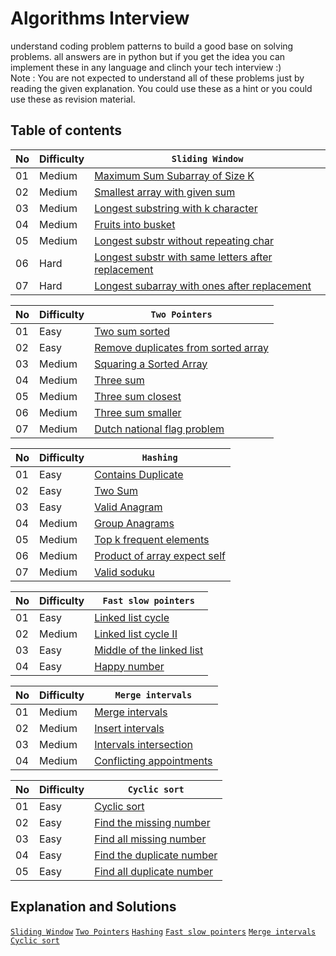 # Algorithms Interview

understand coding problem patterns to build a good base on solving problems. all answers are in python but if you get the idea you can implement these in any language and clinch your tech interview :) <br/>
Note : You are not expected to understand all of these problems just by reading the given explanation. You could use these as a hint or you could use these as revision material.

## Table of contents

| No  | Difficulty | `Sliding Window`                                                                          |
| --- | ---------- | ----------------------------------------------------------------------------------------- |
| 01  | Medium     | [Maximum Sum Subarray of Size K ](01-sliding-window/SLIDING_WINDOW.md)                    |
| 02  | Medium     | [Smallest array with given sum](01-sliding-window/SLIDING_WINDOW.md)                      |
| 03  | Medium     | [Longest substring with k character](01-sliding-window/SLIDING_WINDOW.md)                 |
| 04  | Medium     | [Fruits into busket](01-sliding-window/SLIDING_WINDOW.md#fruits-into-basket)              |
| 05  | Medium     | [Longest substr without repeating char](01-sliding-window/SLIDING_WINDOW.md)              |
| 06  | Hard       | [Longest substr with same letters after replacement](01-sliding-window/SLIDING_WINDOW.md) |
| 07  | Hard       | [Longest subarray with ones after replacement](01-sliding-window/SLIDING_WINDOW.md)       |

| No  | Difficulty | `Two Pointers`                                                         |
| --- | ---------- | ---------------------------------------------------------------------- |
| 01  | Easy       | [Two sum sorted](02-two-pointers/TWO_POINTERS.md)                      |
| 02  | Easy       | [Remove duplicates from sorted array](02-two-pointers/TWO_POINTERS.md) |
| 03  | Medium     | [Squaring a Sorted Array](02-two-pointers/TWO_POINTERS.md)             |
| 04  | Medium     | [Three sum](02-two-pointers/TWO_POINTERS.md)                           |
| 05  | Medium     | [Three sum closest](02-two-pointers/TWO_POINTERS.md)                   |
| 06  | Medium     | [Three sum smaller](02-two-pointers/TWO_POINTERS.md)                   |
| 07  | Medium     | [Dutch national flag problem](02-two-pointers/TWO_POINTERS.md)         |

| No  | Difficulty | `Hashing`                                             |
| --- | ---------- | ----------------------------------------------------- |
| 01  | Easy       | [Contains Duplicate](03-hashing/HASHING.md)           |
| 02  | Easy       | [Two Sum](03-hashing/HASHING.md)                      |
| 03  | Easy       | [Valid Anagram](03-hashing/HASHING.md)                |
| 04  | Medium     | [Group Anagrams](03-hashing/HASHING.md)               |
| 05  | Medium     | [Top k frequent elements](03-hashing/HASHING.md)      |
| 06  | Medium     | [Product of array expect self](03-hashing/HASHING.md) |
| 07  | Medium     | [Valid soduku](03-hashing/HASHING.md)                 |

| No  | Difficulty | `Fast slow pointers`                                                     |
| --- | ---------- | ------------------------------------------------------------------------ |
| 01  | Easy       | [Linked list cycle](04-fast_slow-pointers/FAST_SLOW_POINTERS.md)         |
| 02  | Medium     | [Linked list cycle II](04-fast_slow-pointers/FAST_SLOW_POINTERS.md)      |
| 03  | Easy       | [Middle of the linked list](04-fast_slow-pointers/FAST_SLOW_POINTERS.md) |
| 04  | Easy       | [Happy number](04-fast_slow-pointers/FAST_SLOW_POINTERS.md)              |

| No  | Difficulty | `Merge intervals`                                                 |
| --- | ---------- | ----------------------------------------------------------------- |
| 01  | Medium     | [Merge intervals](05-merge-intervals/MERGE_INTERVALS.md)          |
| 02  | Medium     | [Insert intervals](05-merge-intervals/MERGE_INTERVALS.md)         |
| 03  | Medium     | [Intervals intersection](05-merge-intervals/MERGE_INTERVALS.md)   |
| 04  | Medium     | [Conflicting appointments](05-merge-intervals/MERGE_INTERVALS.md) |

| No  | Difficulty | `Cyclic sort`                                           |
| --- | ---------- | ------------------------------------------------------- |
| 01  | Easy       | [Cyclic sort](#cyclic-sort)                             |
| 02  | Easy       | [Find the missing number](#find-the-missing-number)     |
| 03  | Easy       | [Find all missing number](#find-all-missing-number)     |
| 04  | Easy       | [Find the duplicate number](#find-the-duplicate-number) |
| 05  | Easy       | [Find all duplicate number](#find-all-duplicate-number) |

## Explanation and Solutions

[`Sliding Window`](01-sliding-window/SLIDING_WINDOW.md) [`Two Pointers`](02-two-pointers/TWO_POINTERS.md) [`Hashing`](03-hashing/HASHING.md) [`Fast slow pointers`](04-fast_slow-pointers/FAST_SLOW_POINTERS.md) [`Merge intervals`](05-merge-intervals/MERGE_INTERVALS.md) [`Cyclic sort`](06-cyclic-sort/CYCLIC_SORT.md)
